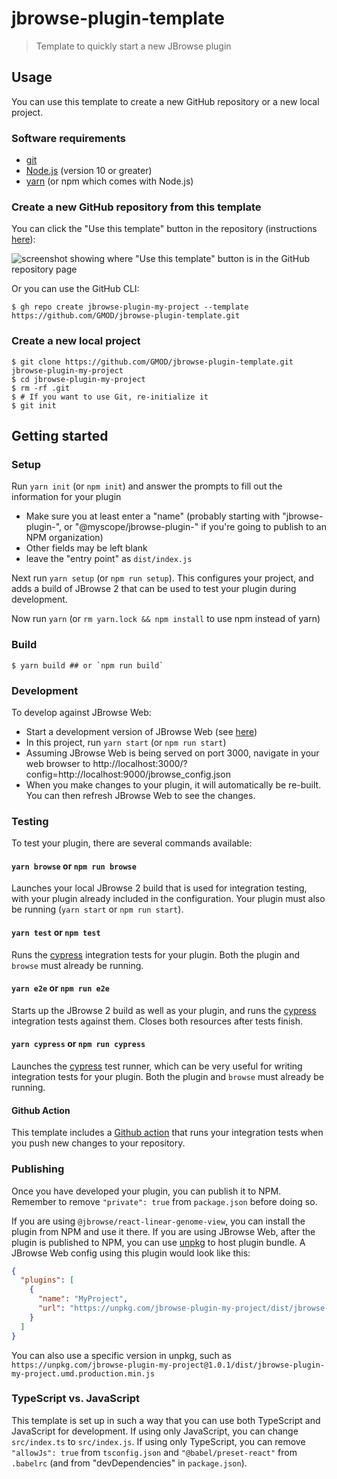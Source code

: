 # jbrowse-plugin-template

> Template to quickly start a new JBrowse plugin

## Usage

You can use this template to create a new GitHub repository or a new local
project.

### Software requirements

- [git](https://git-scm.com/downloads)
- [Node.js](https://nodejs.org/en/download/) (version 10 or greater)
- [yarn](https://yarnpkg.com/en/docs/install) (or npm which comes with Node.js)

### Create a new GitHub repository from this template

You can click the "Use this template" button in the repository (instructions
[here](https://docs.github.com/en/free-pro-team@latest/github/creating-cloning-and-archiving-repositories/creating-a-repository-from-a-template)):

![screenshot showing where "Use this template" button is in the GitHub repository page](https://user-images.githubusercontent.com/25592344/102671843-eb8ae380-414c-11eb-84e5-6ebf10bd89f9.png)

Or you can use the GitHub CLI:

```console
$ gh repo create jbrowse-plugin-my-project --template https://github.com/GMOD/jbrowse-plugin-template.git
```

### Create a new local project

```console
$ git clone https://github.com/GMOD/jbrowse-plugin-template.git jbrowse-plugin-my-project
$ cd jbrowse-plugin-my-project
$ rm -rf .git
$ # If you want to use Git, re-initialize it
$ git init
```

## Getting started

### Setup

Run `yarn init` (or `npm init`) and answer the prompts to fill out the
information for your plugin

- Make sure you at least enter a "name" (probably starting with
  "jbrowse-plugin-", or "@myscope/jbrowse-plugin-" if you're going to publish to
  an NPM organization)
- Other fields may be left blank
- leave the "entry point" as `dist/index.js`

Next run `yarn setup` (or `npm run setup`). 
This configures your project, and adds a build of JBrowse 2 that can be used to test your plugin during development.

Now run `yarn` (or `rm yarn.lock && npm install` to use npm instead of yarn)

### Build

```console
$ yarn build ## or `npm run build`
```

### Development

To develop against JBrowse Web:

- Start a development version of JBrowse Web (see
  [here](https://github.com/GMOD/jbrowse-components/blob/master/CONTRIBUTING.md))
- In this project, run `yarn start` (or `npm run start`)
- Assuming JBrowse Web is being served on port 3000, navigate in your web
  browser to
  http://localhost:3000/?config=http://localhost:9000/jbrowse_config.json
- When you make changes to your plugin, it will automatically be re-built.
  You can then refresh JBrowse Web to see the changes.

### Testing

To test your plugin, there are several commands available:

#### `yarn browse` or `npm run browse`

Launches your local JBrowse 2 build that is used for integration testing, with your
plugin already included in the configuration. Your plugin must also be running
(`yarn start` or `npm run start`).

#### `yarn test` or `npm test`

Runs the [cypress](https://www.cypress.io/) integration tests for your plugin.
Both the plugin and `browse` must already be running.

#### `yarn e2e` or `npm run e2e`

Starts up the JBrowse 2 build as well as your plugin, and runs the [cypress](https://www.cypress.io/) 
integration tests against them. Closes both resources after tests finish.

#### `yarn cypress` or `npm run cypress`

Launches the [cypress](https://www.cypress.io/) test runner, which can be very
useful for writing integration tests for your plugin. Both the plugin and `browse` 
must already be running.

#### Github Action

This template includes a [Github action](https://github.com/features/actions) that
runs your integration tests when you push new changes to your repository.

### Publishing

Once you have developed your plugin, you can publish it to NPM. Remember to
remove `"private": true` from `package.json` before doing so.

If you are using `@jbrowse/react-linear-genome-view`, you can install the plugin
from NPM and use it there. If you are using JBrowse Web, after the plugin is
published to NPM, you can use [unpkg](https://unpkg.com/) to host plugin bundle.
A JBrowse Web config using this plugin would look like this:

```json
{
  "plugins": [
    {
      "name": "MyProject",
      "url": "https://unpkg.com/jbrowse-plugin-my-project/dist/jbrowse-plugin-my-project.umd.production.min.js"
    }
  ]
}
```

You can also use a specific version in unpkg, such as
`https://unpkg.com/jbrowse-plugin-my-project@1.0.1/dist/jbrowse-plugin-my-project.umd.production.min.js`

### TypeScript vs. JavaScript

This template is set up in such a way that you can use both TypeScript and
JavaScript for development. If using only JavaScript, you can change
`src/index.ts` to `src/index.js`. If using only TypeScript, you can remove
`"allowJs": true` from `tsconfig.json` and `"@babel/preset-react"` from
`.babelrc` (and from "devDependencies" in `package.json`).

